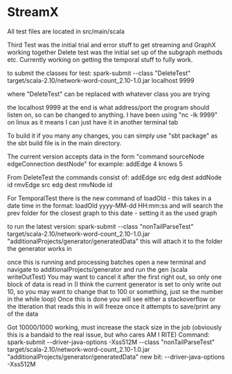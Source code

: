 # StreamX
All test files are located in src/main/scala

Third Test was the initial trial and error stuff to get streaming and GraphX working together
Delete test was the initial set up of the subgraph methods etc. 
Currently working on getting the temporal stuff to fully work.

to submit the classes for test:
spark-submit --class "DeleteTest" target/scala-2.10/network-word-count_2.10-1.0.jar localhost 9999

where "DeleteTest" can be replaced with whatever class you are trying

the localhost 9999 at the end is what address/port the program should listen on, so can be changed to anything.
I have been using "nc -lk 9999" on linux as it means I can just have it in another terminal tab 

To build it if you many any changes, you can simply use "sbt package" as the sbt build file
is in the main directory.

The current version accepts data in the form "command sourceNode edgeConnection destNode" for example:
addEdge 4 knows 5

From DeleteTest the commands consist of:
addEdge src edg dest
addNode id
rmvEdge src edg dest
rmvNode id

For TemporalTest there is the new command of loadOld -
this takes in a date time in the format:
loadOld yyyy-MM-dd HH:mm:ss
and will search the prev folder for the closest graph to this date - setting it as the used graph

to run the latest version:
spark-submit --class "nonTailParseTest" target/scala-2.10/network-word-count_2.10-1.0.jar "additionalProjects/generator/generatedData"
this will attach it to the folder the generator works in

once this is running and processing batches
open a new terminal and navigate to additionalProjects/generator and run the gen (scala writeOutTest)
You may want to cancel it after the first right out, so only one block of data is read in
(I think the current generator is set to only write out 10, so you may want to change that to 100 or something, just se the number in the while loop)
Once this is done you will see either a stackoverflow or the itteration that reads this in will freeze once it attempts to save/print any of the data


Got 10000/1000 working, must increase the stack size in the job (obviously this is a bandaid to the real issue, but who cares AM I RITE)
Command: spark-submit --driver-java-options -Xss512M --class "nonTailParseTest" target/scala-2.10/network-word-count_2.10-1.0.jar "additionalProjects/generator/generatedData"
new bit: --driver-java-options -Xss512M
